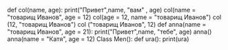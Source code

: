 
def col(name, age):
    print("Привет",name, "вам" , age)
col(name = "товарищ Иванов", age = 12)
col(age = 12, name = "товарищ Иванов")
col (12, "товарищ Иванов")
col ("товарищ Иванов", 12)
def anna(name = "товарищ Иванов", age = 21):
    print("Привет",name, "тебе", age)
anna()
anna(name = "Катя", age = 12)
Class Men():
    def ura():
        print(ura)

    
    
